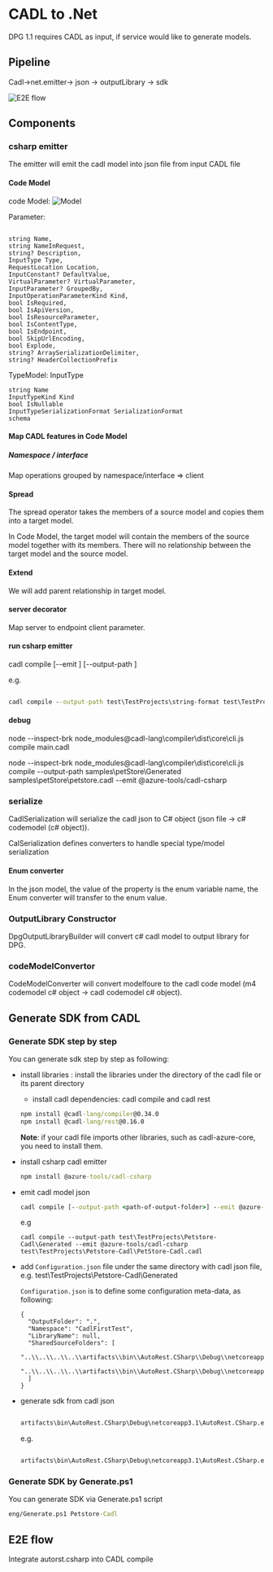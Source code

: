 # CADL to .Net

DPG 1.1 requires CADL as input, if service would like to generate models.

## Pipeline

Cadl->net.emitter-> json -> outputLibrary -> sdk

![E2E flow](flow.png)

## Components

### csharp emitter

The emitter will emit the cadl model into json file from input CADL file

#### Code Model

code Model:
![Model](codemodel.png)

Parameter:

``` code

string Name,
string NameInRequest,
string? Description,
InputType Type,
RequestLocation Location,
InputConstant? DefaultValue,
VirtualParameter? VirtualParameter,
InputParameter? GroupedBy,
InputOperationParameterKind Kind,
bool IsRequired,
bool IsApiVersion,
bool IsResourceParameter,
bool IsContentType,
bool IsEndpoint,
bool SkipUrlEncoding,
bool Explode,
string? ArraySerializationDelimiter,
string? HeaderCollectionPrefix
```

TypeModel: InputType

```code
string Name
InputTypeKind Kind
bool IsNullable
InputTypeSerializationFormat SerializationFormat
schema
```

#### Map CADL features in Code Model

##### Namespace / interface

Map operations grouped by namespace/interface => client

#### Spread

The spread operator takes the members of a source model and copies them into a target model.

In Code Model, the target model will contain the members of the source model together with its members. There will no relationship between the target model and the source model.

#### Extend

We will add parent relationship in target model.

#### server decorator

Map server to endpoint client parameter.

#### run csharp emitter

cadl compile [--emit <csharp-emitter>] [--output-path <outputDirectory>] <cadl-file-path>

e.g.

```cmd

cadl compile --output-path test\TestProjects\string-format test\TestProjects\string-format\string-format.cadl --emit @azure-tools/cadl-csharp
```

#### debug

node --inspect-brk node_modules\@cadl-lang\compiler\dist\core\cli.js compile main.cadl

node --inspect-brk node_modules\@cadl-lang\compiler\dist\core\cli.js compile --output-path samples\petStore\Generated samples\petStore\petstore.cadl --emit @azure-tools/cadl-csharp

### serialize

CadlSerialization will serialize the cadl json to C# object (json file -> c# codemodel (c# object)).

CalSerialization defines converters to handle special type/model serialization

#### Enum converter

In the json model, the value of the property is the enum variable name, the Enum converter will transfer to the enum value.

### OutputLibrary Constructor
DpgOutputLibraryBuilder will convert c# cadl model to output library for DPG.

### codeModelConvertor

CodeModelConverter will convert modelfoure to the cadl code model (m4 codemodel c# object -> cadl codemodel c# object).

## Generate SDK from CADL

### Generate SDK step by step
You can generate sdk step by step as following:
- install libraries : install the libraries under the directory of the cadl file or its parent directory
  - install cadl dependencies: cadl compile and cadl rest
  ```cmd
  npm install @cadl-lang/compiler@0.34.0
  npm install @cadl-lang/rest@0.16.0
  ```
  **Note**: if your cadl file imports other libraries, such as cadl-azure-core, you need to install them.
- install csharp cadl emitter
  ```cmd
  npm install @azure-tools/cadl-csharp
  ```
- emit cadl model json
  
    ```cmd
    cadl compile [--output-path <path-of-output-folder>] --emit @azure-tools/cadl-csharp <path-to-cadl-file>
    ```
    e.g

    ```
    cadl compile --output-path test\TestProjects\Petstore-Cadl\Generated --emit @azure-tools/cadl-csharp test\TestProjects\Petstore-Cadl\PetStore-Cadl.cadl
    ```

- add `Configuration.json` file under the same directory with cadl json file, e.g. test\TestProjects\Petstore-Cadl\Generated
  
  `Configuration.json` is to define some configuration meta-data, as following:

  ```
  {
    "OutputFolder": ".",
    "Namespace": "CadlFirstTest",
    "LibraryName": null,
    "SharedSourceFolders": [
      "..\\..\\..\\..\\artifacts\\bin\\AutoRest.CSharp\\Debug\\netcoreapp3.1\\Generator.Shared",
      "..\\..\\..\\..\\artifacts\\bin\\AutoRest.CSharp\\Debug\\netcoreapp3.1\\Azure.Core.Shared"
    ]
  }
  ````

- generate sdk from cadl json
  
  ```cmd

  artifacts\bin\AutoRest.CSharp\Debug\netcoreapp3.1\AutoRest.CSharp.exe --standalone <path-to-cadl-file-directory>
  ```

  e.g.

  ```cmd

  artifacts\bin\AutoRest.CSharp\Debug\netcoreapp3.1\AutoRest.CSharp.exe --standalone test\TestProjects\Petstore-Cadl\Generated
  ```

### Generate SDK by Generate.ps1

You can generate SDK via Generate.ps1 script

```cmd
eng/Generate.ps1 Petstore-Cadl
```

## E2E flow
Integrate autorst.csharp into CADL compile
